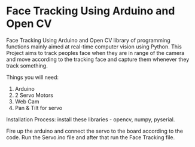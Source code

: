# Face Tracking Using Arduino and Open CV
Face Tracking Using Arduino and Open CV library of programming functions mainly aimed at real-time computer vision using Python. This Project aims to track peoples face when they are in range of the camera and move according to the tracking face and capture them whenever they track something. 

Things you will need:
1) Arduino
2) 2 Servo Motors
3) Web Cam
4) Pan & Tilt for servo

Installation Process:
install these libraries - opencv, numpy, pyserial.

Fire up the arduino and connect the servo to the board according to the code. Run the Servo.ino file and after that run the Face Tracking file. 

